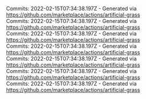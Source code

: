 Commits: 2022-02-15T07:34:38.197Z - Generated via https://github.com/marketplace/actions/artificial-grass
<br>
Commits: 2022-02-15T07:34:38.197Z - Generated via https://github.com/marketplace/actions/artificial-grass
<br>
Commits: 2022-02-15T07:34:38.197Z - Generated via https://github.com/marketplace/actions/artificial-grass
<br>
Commits: 2022-02-15T07:34:38.197Z - Generated via https://github.com/marketplace/actions/artificial-grass
<br>
Commits: 2022-02-15T07:34:38.197Z - Generated via https://github.com/marketplace/actions/artificial-grass
<br>
Commits: 2022-02-15T07:34:38.197Z - Generated via https://github.com/marketplace/actions/artificial-grass
<br>
Commits: 2022-02-15T07:34:38.197Z - Generated via https://github.com/marketplace/actions/artificial-grass
<br>
